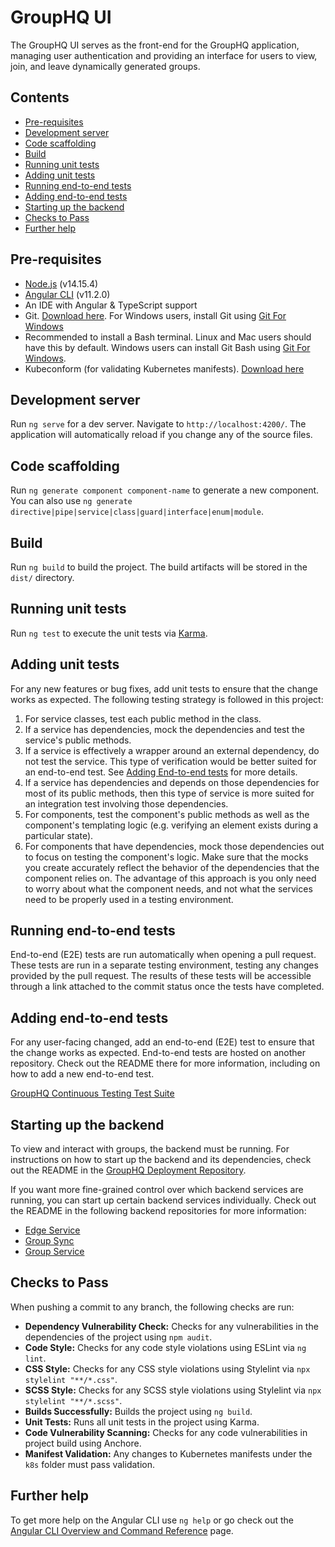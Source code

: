 # GroupHQ UI

The GroupHQ UI serves as the front-end for the GroupHQ application, managing user authentication and providing an
interface for users to view, join, and leave dynamically generated groups.

## Contents

- [Pre-requisites](#pre-requisites)
- [Development server](#development-server)
- [Code scaffolding](#code-scaffolding)
- [Build](#build)
- [Running unit tests](#running-unit-tests)
- [Adding unit tests](#adding-unit-tests)
- [Running end-to-end tests](#running-end-to-end-tests)
- [Adding end-to-end tests](#adding-end-to-end-tests)
- [Starting up the backend](#starting-up-the-backend)
- [Checks to Pass](#checks-to-pass)
- [Further help](#further-help)

## Pre-requisites

- [Node.js](https://nodejs.org/en/) (v14.15.4)
- [Angular CLI](https://angular.io/cli) (v11.2.0)
- An IDE with Angular & TypeScript support
- Git. [Download here](https://git-scm.com/book/en/v2/Getting-Started-Installing-Git). For Windows users, install
  Git using [Git For Windows](https://gitforwindows.org/)
- Recommended to install a Bash terminal. Linux and Mac users should have this by default. Windows users can install
  Git Bash using [Git For Windows](https://gitforwindows.org/).
- Kubeconform (for validating Kubernetes manifests). [Download here](https://github.com/yannh/kubeconform?tab=readme-ov-file#Installation)

## Development server

Run `ng serve` for a dev server. Navigate to `http://localhost:4200/`. The application will automatically reload if you
change any of the source files.

## Code scaffolding

Run `ng generate component component-name` to generate a new component. You can also use
`ng generate directive|pipe|service|class|guard|interface|enum|module`.

## Build

Run `ng build` to build the project. The build artifacts will be stored in the `dist/` directory.

## Running unit tests

Run `ng test` to execute the unit tests via [Karma](https://karma-runner.github.io).

## Adding unit tests

For any new features or bug fixes, add unit tests to ensure that the change works as expected. The following testing
strategy is followed in this project:

1. For service classes, test each public method in the class.
2. If a service has dependencies, mock the dependencies and test the service's public methods.
3. If a service is effectively a wrapper around an external dependency, do not test the service. This type of
   verification would be better suited for an end-to-end test. See [Adding End-to-end tests](#adding-end-to-end-tests)
   for more details.
4. If a service has dependencies and depends on those dependencies for most of its public methods, then this type of
   service is more suited for an integration test involving those dependencies.
5. For components, test the component's public methods as well as the component's templating logic (e.g. verifying an
   element exists during a particular state).
6. For components that have dependencies, mock those dependencies out to focus on testing the component's logic. Make
   sure that the mocks you create accurately reflect the behavior of the dependencies that the component relies on. The
   advantage of this approach is you only need to worry about what the component needs, and not what the services need to
   be properly used in a testing environment.

## Running end-to-end tests

End-to-end (E2E) tests are run automatically when opening a pull request. These tests are run in a separate testing
environment, testing any changes provided by the pull request. The results of these tests will be accessible
through a link attached to the commit status once the tests have completed.

## Adding end-to-end tests

For any user-facing changed, add an end-to-end (E2E) test to ensure that the change works as expected.
End-to-end tests are hosted on another repository. Check out the README there for more information,
including on how to add a new end-to-end test.

[GroupHQ Continuous Testing Test Suite](https://github.com/GroupHQ/grouphq-continuous-testing-test-suite)

## Starting up the backend

To view and interact with groups, the backend must be running. For instructions on how to start up the backend
and its dependencies, check out the README in the [GroupHQ Deployment Repository](https://github.com/GroupHQ/groupHQ-deployment).

If you want more fine-grained control over which backend services are running, you can start up certain backend services
individually. Check out the README in the following backend repositories for more information:

- [Edge Service](https://github.com/GroupHQ/edge-service)
- [Group Sync](https://github.com/GroupHQ/group-sync)
- [Group Service](https://github.com/GroupHQ/group-service)

## Checks to Pass

When pushing a commit to any branch, the following checks are run:

- **Dependency Vulnerability Check:** Checks for any vulnerabilities in the dependencies of the project using
  `npm audit`.
- **Code Style:** Checks for any code style violations using ESLint via `ng lint`.
- **CSS Style:** Checks for any CSS style violations using Stylelint via `npx stylelint "**/*.css"`.
- **SCSS Style:** Checks for any SCSS style violations using Stylelint via `npx stylelint "**/*.scss"`.
- **Builds Successfully:** Builds the project using `ng build`.
- **Unit Tests:** Runs all unit tests in the project using Karma.
- **Code Vulnerability Scanning:** Checks for any code vulnerabilities in project build using Anchore.
- **Manifest Validation:** Any changes to Kubernetes manifests under the `k8s` folder must pass validation.

## Further help

To get more help on the Angular CLI use `ng help` or go check out the [Angular CLI Overview and Command Reference](https://angular.io/cli)
page.
